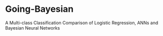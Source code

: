 # Going-Bayesian
A Multi-class Classification Comparison of Logistic Regression, ANNs and Bayesian Neural Networks
